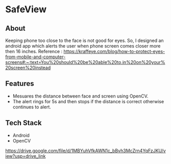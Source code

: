 
# SafeView

## About

Keeping phone too close to the face is not good for eyes.
So, I designed an android app which alerts the user when phone screen comes closer more then 16 inches.
Reference : https://kraffeye.com/blog/how-to-protect-eyes-from-mobile-and-computer-screens#:~:text=You%20should%20be%20able%20to,in%20on%20your%20screen%20instead


## Features
- Mesuares the distance between face and screen using OpenCV.
- The alert rings for 5s and then stops if the distance is correct otherwise continues to alert.


## Tech Stack

- Android 
- OpenCV

https://drive.google.com/file/d/1MBYuhVfkAWN1c_bBvh3McZrn4YqFzJKU/view?usp=drive_link
    





